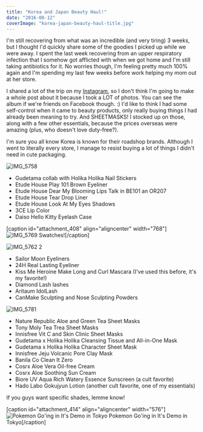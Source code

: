 ```yaml
---
title: "Korea and Japan Beauty Haul!"
date: "2016-08-12"
coverImage: "korea-japan-beauty-haul-title.jpg"
---
```


I'm still recovering from what was an incredible (and very tiring) 3 weeks, but I thought I'd quickly share some of the goodies I picked up while we were away. I spent the last week recovering from an upper respiratory infection that I somehow got afflicted with when we got home and I'm still taking antibiotics for it. No worries though, I'm feeling pretty much 100% again and I'm spending my last few weeks before work helping my mom out at her store.

I shared a lot of the trip on my [Instagram](http://instagram.com/christina.gif), so I don't think I'm going to make a whole post about it because I took a LOT of photos. You can see the album if we're friends on Facebook though. :) I'd like to think I had some self-control when it came to beauty products, only really buying things I had already been meaning to try. And SHEETMASKS! I stocked up on those, along with a few other essentials, because the prices overseas were amazing (plus, who doesn't love duty-free?).

I'm sure you all know Korea is known for their roadshop brands. Although I went to literally every store, I manage to resist buying a lot of things I didn't need in cute packaging.

![IMG_5758](images/IMG_5758-768x1024.jpg)

- Gudetama collab with Holika Holika Nail Stickers
- Etude House Play 101 Brown Eyeliner
- Etude House Dear My Blooming Lips Talk in BE101 an OR207
- Etude House Tear Drop Liner
- Etude House Look At My Eyes Shadows
- 3CE Lip Color
- Daiso Hello Kitty Eyelash Case

\[caption id="attachment\_408" align="aligncenter" width="768"\]![IMG_5769](images/IMG_5769-768x1024.jpg) Swatches!\[/caption\]

![IMG_5762 2](images/IMG_5762-2-1-1024x768.jpg)

- Sailor Moon Eyeliners
- 24H Real Lasting Eyeliner
- Kiss Me Heroine Make Long and Curl Mascara (I've used this before, it's my favorite!)
- Diamond Lash lashes
- Aritaum IdolLash
- CanMake Sculpting and Nose Sculpting Powders

![IMG_5781](images/IMG_5781-1024x768.jpg)

- Nature Republic Aloe and Green Tea Sheet Masks
- Tony Moly Tea Trea Sheet Masks
- Innisfree Vit C and Skin Clinic Sheet Masks
- Gudetama x Holika Holika Cleansing Tissue and All-in-One Mask
- Gudetama x Holika Holika Character Sheet Mask
- Innisfree Jeju Volcanic Pore Clay Mask
- Banila Co Clean It Zero
- Cosrx Aloe Vera Oil-free Cream
- Cosrx Aloe Soothing Sun Cream
- Biore UV Aqua Rich Watery Essence Sunscreen (a cult favorite)
- Hado Labo Gokujyun Lotion (another cult favorite, one of my essentials)

If you guys want specific shades, lemme know!

\[caption id="attachment\_414" align="aligncenter" width="576"\]![Pokemon Go'ing in It's Demo in Tokyo](images/IMG_4821-576x1024.png) Pokemon Go'ing in It's Demo in Tokyo\[/caption\]
